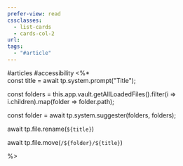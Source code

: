 ```yaml
---
prefer-view: read
cssclasses:
  - list-cards
  - cards-col-2
url: 
tags:
  - "#article"
---
```

#articles #accessibility 
<%*  
const title = await tp.system.prompt("Title");

const folders = this.app.vault.getAllLoadedFiles().filter(i => i.children).map(folder => folder.path);

const folder = await tp.system.suggester(folders, folders);

await tp.file.rename(`${title}`)

await tp.file.move(`/${folder}/${title}`)

%>